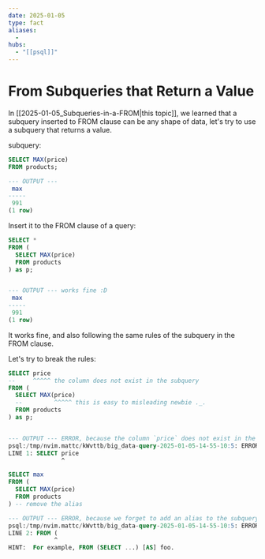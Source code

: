 ```yaml
---
date: 2025-01-05
type: fact
aliases:
  -
hubs:
  - "[[psql]]"
---
```


# From Subqueries that Return a Value

In [[2025-01-05_Subqueries-in-a-FROM|this topic]], we learned that a subquery inserted to FROM clause can be any shape of data, let's try to use a subquery that returns a value.

subquery:

```sql
SELECT MAX(price)
FROM products;

--- OUTPUT ---
 max 
-----
 991
(1 row)

```

Insert it to the FROM clause of a query:

```sql
SELECT *
FROM (
  SELECT MAX(price)
  FROM products
) as p;


--- OUTPUT --- works fine :D
 max 
-----
 991
(1 row)

```

It works fine, and also following the same rules of the subquery in the FROM clause.

Let's try to break the rules:

```sql
SELECT price
--     ^^^^^ the column does not exist in the subquery
FROM (
  SELECT MAX(price)
  --         ^^^^^ this is easy to misleading newbie ._.
  FROM products
) as p;


--- OUTPUT --- ERROR, because the column `price` does not exist in the subquery, we can only use column `max` or `*` in this case.
psql:/tmp/nvim.mattc/kWvttb/big_data-query-2025-01-05-14-55-10:5: ERROR:  column "price" does not exist
LINE 1: SELECT price
               ^
```

```sql
SELECT max
FROM (
  SELECT MAX(price)
  FROM products
) -- remove the alias

--- OUTPUT --- ERROR, because we forget to add an alias to the subquery even it only returns a value.
psql:/tmp/nvim.mattc/kWvttb/big_data-query-2025-01-05-14-55-10:5: ERROR:  subquery in FROM must have an alias
LINE 2: FROM (
             ^
HINT:  For example, FROM (SELECT ...) [AS] foo.
```

